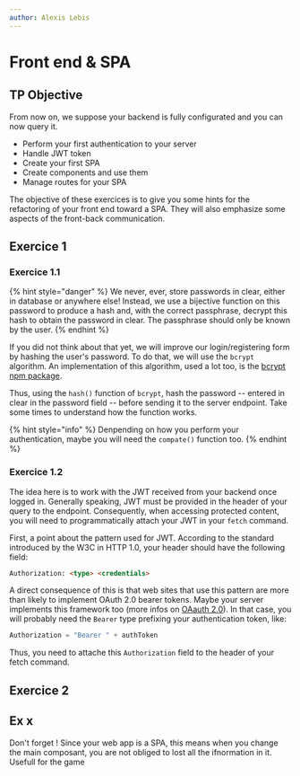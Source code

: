 ```yaml
---
author: Alexis Lebis
---
```


# Front end & SPA

## TP Objective
From now on, we suppose your backend is fully configurated and you can now query it.

* Perform your first authentication to your server
* Handle JWT token
* Create your first SPA
* Create components and use them
* Manage routes for your SPA

The objective of these exercices is to give you some hints for the refactoring of your front end toward a SPA. They will also emphasize some aspects of the front-back communication.

## Exercice 1

### Exercice 1.1
{% hint style="danger" %}
We never, ever, store passwords in clear, either in database or anywhere else! Instead, we use a bijective function on this password to produce a hash and, with the correct passphrase, decrypt this hash to obtain the password in clear. The passphrase should only be known by the user.
{% endhint %}

If you did not think about that yet, we will improve our login/registering form by hashing the user's password. To do that, we will use the `bcrypt` algorithm. An implementation of this algorithm, used a lot too, is the [bcrypt npm package](https://www.npmjs.com/package/bcrypt).

Thus, using the `hash()` function of `bcrypt`, hash the password -- entered in clear in the password field -- before sending it to the server endpoint. Take some times to understand how the function works.

{% hint style="info" %}
Denpending on how you perform your authentication, maybe you will need the `compate()` function too.
{% endhint %}

### Exercice 1.2
The idea here is to work with the JWT received from your backend once logged in. Generally speaking, JWT must be provided in the header of your query to the endpoint. Consequently, when accessing protected content, you will need to programmatically attach your JWT in your `fetch` command.

First, a point about the pattern used for JWT. According to the standard introduced by the W3C in HTTP 1.0, your header should have the following field:
```html
Authorization: <type> <credentials>
```
A direct consequence of this is that web sites that use this pattern are more than likely to implement OAuth 2.0 bearer tokens. Maybe your server implements this framework too (more infos on [OAauth 2.0](https://tools.ietf.org/html/rfc6749)). In that case, you will probably need the `Bearer` type prefixing your authentication token, like:
```js
Authorization = "Bearer " + authToken
```

Thus, you need to attache this `Authorization` field to the header of your fetch command.

## Exercice 2

## Ex x
Don't forget ! Since your web app is a SPA, this means when you change the main composant, you are not obliged to lost all the ifnormation in it. Usefull for the game